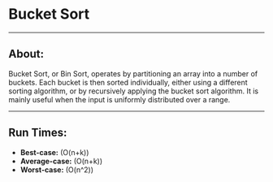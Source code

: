 # Bucket Sort

----

## About:


Bucket Sort, or Bin Sort, operates by partitioning an array into a number of buckets. Each bucket is then sorted individually, either using a different sorting algorithm, or by recursively applying the bucket sort algorithm. It is mainly useful when the input is uniformly distributed over a range.


----

## Run Times:

- **Best-case:** \(O(n+k)\)
- **Average-case:** \(O(n+k)\)
- **Worst-case:** \(O(n^2)\)